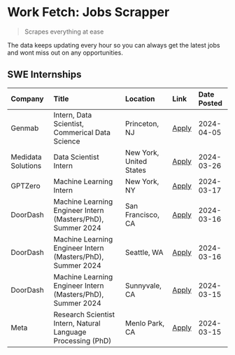 # Work Fetch: Jobs Scrapper
> Scrapes everything at ease

The data keeps updating every hour so you can always get the latest jobs and wont miss out on any opportunities.

## SWE Internships
<!--START_SECTION:workfetch-->
| Company            | Title                                                        | Location                | Link                                                                                                                                                                                                                                                                       | Date Posted   |
|:-------------------|:-------------------------------------------------------------|:------------------------|:---------------------------------------------------------------------------------------------------------------------------------------------------------------------------------------------------------------------------------------------------------------------------|:--------------|
| Genmab             | Intern, Data Scientist, Commerical Data Science              | Princeton, NJ           | [Apply](https://www.linkedin.com/jobs/view/intern-data-scientist-commerical-data-science-at-genmab-3887818362?position=11&pageNum=0&refId=cbsOtc4W4I4kELrlh3DLyA%3D%3D&trackingId=Kvy8gzbiaU1KExP9BcRgfQ%3D%3D&trk=public_jobs_jserp-result_search-card)                   | 2024-04-05    |
| Medidata Solutions | Data Scientist Intern                                        | New York, United States | [Apply](https://www.linkedin.com/jobs/view/data-scientist-intern-at-medidata-solutions-3810253704?position=10&pageNum=0&refId=cbsOtc4W4I4kELrlh3DLyA%3D%3D&trackingId=tZgypq4G0HSDtszyP%2B82jQ%3D%3D&trk=public_jobs_jserp-result_search-card)                             | 2024-03-26    |
| GPTZero            | Machine Learning Intern                                      | New York, NY            | [Apply](https://www.linkedin.com/jobs/view/machine-learning-intern-at-gptzero-3860723963?position=9&pageNum=0&refId=cbsOtc4W4I4kELrlh3DLyA%3D%3D&trackingId=R7JLMMk5UgXs%2FuMUqWuIlA%3D%3D&trk=public_jobs_jserp-result_search-card)                                       | 2024-03-17    |
| DoorDash           | Machine Learning Engineer Intern (Masters/PhD), Summer 2024  | San Francisco, CA       | [Apply](https://www.linkedin.com/jobs/view/machine-learning-engineer-intern-masters-phd-summer-2024-at-doordash-3736457737?position=3&pageNum=0&refId=cbsOtc4W4I4kELrlh3DLyA%3D%3D&trackingId=r10FsAXpfIQWE8iulzh09g%3D%3D&trk=public_jobs_jserp-result_search-card)       | 2024-03-16    |
| DoorDash           | Machine Learning Engineer Intern (Masters/PhD), Summer 2024  | Seattle, WA             | [Apply](https://www.linkedin.com/jobs/view/machine-learning-engineer-intern-masters-phd-summer-2024-at-doordash-3736455966?position=4&pageNum=0&refId=cbsOtc4W4I4kELrlh3DLyA%3D%3D&trackingId=H%2F1WRwR%2B28jvHJ%2B4YxHWEQ%3D%3D&trk=public_jobs_jserp-result_search-card) | 2024-03-16    |
| DoorDash           | Machine Learning Engineer Intern (Masters/PhD), Summer 2024  | Sunnyvale, CA           | [Apply](https://www.linkedin.com/jobs/view/machine-learning-engineer-intern-masters-phd-summer-2024-at-doordash-3736454973?position=2&pageNum=0&refId=cbsOtc4W4I4kELrlh3DLyA%3D%3D&trackingId=UqLE1ifUrTsOgPVJFp0gpQ%3D%3D&trk=public_jobs_jserp-result_search-card)       | 2024-03-15    |
| Meta               | Research Scientist Intern, Natural Language Processing (PhD) | Menlo Park, CA          | [Apply](https://www.linkedin.com/jobs/view/research-scientist-intern-natural-language-processing-phd-at-meta-3858718375?position=8&pageNum=0&refId=cbsOtc4W4I4kELrlh3DLyA%3D%3D&trackingId=aEBAlqq9yBKdJchOnLfp%2Fw%3D%3D&trk=public_jobs_jserp-result_search-card)        | 2024-03-15    |
<!--END_SECTION:workfetch-->
